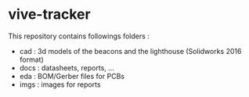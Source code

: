 # vive-tracker

This repository contains followings folders :
 - cad : 3d models of the beacons and the lighthouse (Solidworks 2016 format)
 - docs : datasheets, reports, ...
 - eda : BOM/Gerber files for PCBs
 - imgs : images for reports
